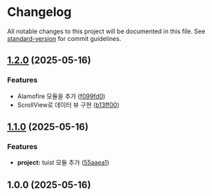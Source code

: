 # Changelog

All notable changes to this project will be documented in this file. See [standard-version](https://github.com/conventional-changelog/standard-version) for commit guidelines.

## [1.2.0](https://github.com/erun94510/changelogTest/compare/v1.1.0...v1.2.0) (2025-05-16)


### Features

* Alamofire 모듈을 추가 ([f099fd0](https://github.com/erun94510/changelogTest/commit/f099fd0432d510f2fcb3aa78724717889ec6a469))
* ScrollView로 데이터 뷰 구현 ([b13ff00](https://github.com/erun94510/changelogTest/commit/b13ff00bb402f9e4b92afcd67ffa023cad99716f))

## [1.1.0](https://github.com/erun94510/changelogTest/compare/v1.0.0...v1.1.0) (2025-05-16)


### Features

* **project:** tuist 모듈 추가 ([55aaea1](https://github.com/erun94510/changelogTest/commit/55aaea149a9c5fdda01ecc7d4134ef5feadfbfba))

## 1.0.0 (2025-05-16)
